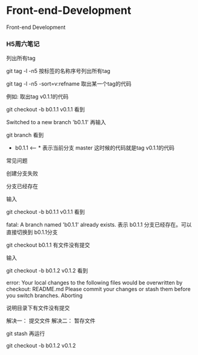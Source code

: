 # Front-end-Development
Front-end Development


### H5周六笔记


列出所有tag

  git tag -l -n5
按标签的名称序号列出所有tag

  git tag -l -n5 -sort=v:refname
取出某一个tag的代码

例如: 取出tag v0.1.1的代码

  git checkout -b b0.1.1 v0.1.1
看到

  Switched to a new branch 'b0.1.1'
再输入

  git branch 
看到

 * b0.1.1   <-- * 表示当前分支
   master
这时候的代码就是tag v0.1.1的代码

常见问题

创建分支失败

分支已经存在

输入

  git checkout -b b0.1.1 v0.1.1
看到

  fatal: A branch named 'b0.1.1' already exists.
表示 b0.1.1 分支已经存在。可以直接切换到 b0.1.1分支

  git checkout b0.1.1 
有文件没有提交

输入

  git checkout -b b0.1.2 v0.1.2
看到

error: Your local changes to the following files would be overwritten by checkout:
	README.md
Please commit your changes or stash them before you switch branches.
Aborting
  
说明目录下有文件没有提交

解决一： 提交文件 解决二： 暂存文件

  git stash
再运行

  git checkout -b b0.1.2 v0.1.2
